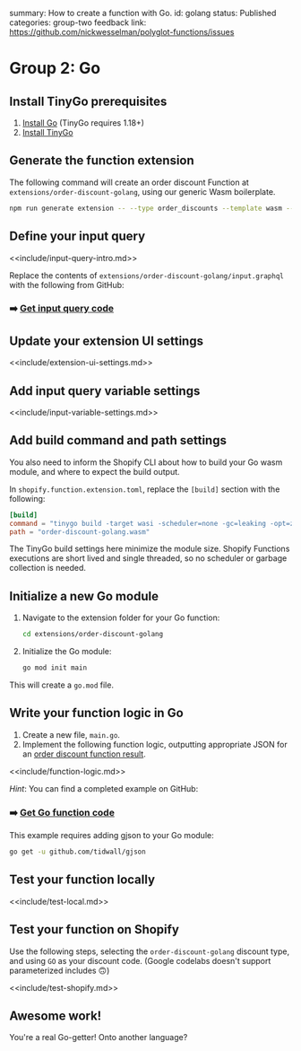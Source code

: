 summary: How to create a function with Go.
id: golang
status: Published
categories: group-two
feedback link: https://github.com/nickwesselman/polyglot-functions/issues

# Group 2: Go

## Install TinyGo prerequisites

1. [Install Go](https://go.dev/doc/install) (TinyGo requires 1.18+)
1. [Install TinyGo](https://tinygo.org/getting-started/install/)

## Generate the function extension

The following command will create an order discount Function at `extensions/order-discount-golang`, using our generic Wasm boilerplate.

```bash
npm run generate extension -- --type order_discounts --template wasm --name order-discount-golang
```

## Define your input query

<<include/input-query-intro.md>>

Replace the contents of `extensions/order-discount-golang/input.graphql` with the following from GitHub:

### ➡️ [Get input query code](https://github.com/nickwesselman/polyglot-functions/blob/main/extensions/order-discount-golang/input.graphql)

## Update your extension UI settings

<<include/extension-ui-settings.md>>

## Add input query variable settings

<<include/input-variable-settings.md>>

## Add build command and path settings

You also need to inform the Shopify CLI about how to build your Go wasm module, and where to expect the build output.

In `shopify.function.extension.toml`, replace the `[build]` section with the following:

```toml
[build]
command = "tinygo build -target wasi -scheduler=none -gc=leaking -opt=z -no-debug -o order-discount-golang.wasm"
path = "order-discount-golang.wasm"
```

The TinyGo build settings here minimize the module size. Shopify Functions executions are short lived and single threaded, so no scheduler or garbage collection is needed.

## Initialize a new Go module

1. Navigate to the extension folder for your Go function:

    ```bash
    cd extensions/order-discount-golang
    ```

1. Initialize the Go module:

    ```bash
    go mod init main
    ```

This will create a `go.mod` file.

## Write your function logic in Go

1. Create a new file, `main.go`.
1. Implement the following function logic, outputting appropriate JSON for an [order discount function result](https://shopify.dev/docs/api/functions/reference/order-discounts/graphql/functionresult).

<<include/function-logic.md>>

_Hint_: You can find a completed example on GitHub:

### ➡️ [Get Go function code](https://github.com/nickwesselman/polyglot-functions/blob/main/extensions/order-discount-golang/main/main.go)

This example requires adding gjson to your Go module:

```bash
go get -u github.com/tidwall/gjson
```

## Test your function locally

<<include/test-local.md>>

## Test your function on Shopify

Use the following steps, selecting the `order-discount-golang` discount type, and using `GO` as your discount code.
(Google codelabs doesn't support parameterized includes 🙃)

<<include/test-shopify.md>>

## Awesome work!

You're a real Go-getter! Onto another language?